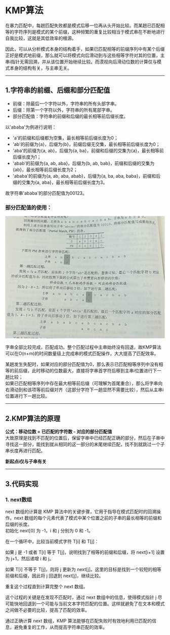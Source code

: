 # KMP算法  
在暴力匹配中，每趟匹配失败都是模式后移一位再从头开始比较。而某趟已匹配相等的字符序列是模式的某个前缀，这种频繁的重复比较相当于模式串在不断地进行自我比较，这就是其低效率的根源。  

因此，可以从分析模式本身的结构着手，如果已匹配相等的前缀序列中有某个后缀正好是模式地前缀，那么就可以将模式向后滑动到与这些相等字符对其的位置，主串i指针无需回溯，并从该位置开始继续比较。而漠视向后滑动位数的计算仅与模式本身的结构有关，与主串无关。  

---
## 1.字符串的前缀、后缀和部分匹配值  
- 前缀：除最后一个字符以外，字符串的所有头部字串。  
- 后缀：除第一个字符以外，字符串的所有尾部字串。
- 部分匹配值：字符串的前缀和后缀的最长相等前后缀长度。

以'ababa'为例进行说明：  
- 'a'的前缀和后缀都为空集，最长相等前后缀长度为0；  
- 'ab'的前缀为{a}，后缀为{b}，前缀后缀无交集，最长相等前后缀长度为0；  
- 'aba'的前缀为{a, ab}，后缀为{a, ba}，前缀和后缀的交集为{a}，最长相等前后缀长度为1；  
- 'abab'的前缀为{a, ab, aba}，后缀为{b, ab, bab}，前缀和后缀的交集为{ab}，最长相等前后缀长度为2；
- 'ababa'的前缀为{a, ab, aba, abab}，后缀为{a, ba, aba, baba}，前缀和后缀的交集为{a, aba}，最长相等前后缀长度为3。  

故字符串'ababa'的部分匹配值为00123。  

### 部分匹配值的使用：

![](/assets/KMP.png)

字串全部比较完成，匹配成功。整个匹配过程中主串始终没有回退，故KMP算法可以在O(n+m)的时间数量级上完成串的模式匹配操作，大大提高了匹配效率。  

某趟发生失配时，如果对应的部分匹配值为0，那么表示已匹配相等序列中没有相等的前后缀，此时移动的位数最大，直接将字串首字符后移到主串i位置进行下一趟比较；  
如果已匹配相等序列中存在最大相等前后缀（可理解为首尾重合），那么将字串向右滑动到和该项等前后缀对齐（这部分字符下一趟显然不需要比较），然后从主串i位置进行下一趟比较。  

---
## 2.KMP算法的原理  
**公式：移动位数 = 已匹配的字符数 - 对应的部分匹配值**  
大致原理是找到不匹配的位置后，保留字串中已经匹配正确的部分，然后在子串中寻找这一部分，能找到就从相同的这一部分的末尾继续匹配，找不到就跳过一个子串长度再进行匹配。  

**新起点i仅与子串有关**  

---
## 3.代码实现  
### 1. next数组  
next 数组的计算是 KMP 算法中的关键步骤，它用于指导在模式匹配时的回溯操作。next 数组的每个元素代表了模式中某个位置之前的子串的最长相等的前缀和后缀的长度。  
初始化 next[0] 为 -1，i 和 j 分别为 0 和 -1。

在一个循环中，比较当前模式字符 T[i] 和 T[j]：

如果 j 是 -1 或者 T[i] 等于 T[j]，说明找到了相等的前缀和后缀，将 next[i+1] 设置为 j+1，然后递增 i 和 j。

如果 T[i] 不等于 T[j]，则将 j 更新为 next[j]。这里的目标是找到一个较短的相等前缀和后缀，因此将 j 回退到 next[j]，继续比较。

重复这个过程直到计算完整个 next 数组。

这个过程的关键是在发现不匹配时，通过 next 数组中的信息，使得模式指针 j 尽可能快地回退到一个可能与当前文本字符匹配的位置。这样就避免了在文本和模式之间做不必要的比较，提高了匹配的效率。

通过正确计算 next 数组，KMP 算法能够在匹配失败时有效地利用已匹配的信息，避免重复的工作，从而提高字符串匹配的效率。
